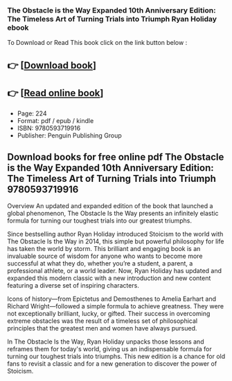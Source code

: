 ### The Obstacle is the Way Expanded 10th Anniversary Edition: The Timeless Art of Turning Trials into Triumph Ryan Holiday ebook

To Download or Read This book click on the link button below :

## 👉  [**[Download book](http://filesbooks.info/download.php?group=book&from=github.com&id=715324&lnk=1079 "Download book")**]

## 👉  [**[Read online book](http://filesbooks.info/download.php?group=book&from=github.com&id=715324&lnk=1079 "Read online book")**]


* Page: 224
* Format: pdf / epub / kindle
* ISBN: 9780593719916
* Publisher: Penguin Publishing Group



## Download books for free online pdf The Obstacle is the Way Expanded 10th Anniversary Edition: The Timeless Art of Turning Trials into Triumph 9780593719916


Overview
An updated and expanded edition of the book that launched a global phenomenon, The Obstacle Is the Way presents an infinitely elastic formula for turning our toughest trials into our greatest triumphs.
 
 Since bestselling author Ryan Holiday introduced Stoicism to the world with The Obstacle Is the Way in 2014, this simple but powerful philosophy for life has taken the world by storm. This brilliant and engaging book is an invaluable source of wisdom for anyone who wants to become more successful at what they do, whether you’re a student, a parent, a professional athlete, or a world leader. Now, Ryan Holiday has updated and expanded this modern classic with a new introduction and new content featuring a diverse set of inspiring characters.
 
 Icons of history—from Epictetus and Demosthenes to Amelia Earhart and Richard Wright—followed a simple formula to achieve greatness. They were not exceptionally brilliant, lucky, or gifted. Their success in overcoming extreme obstacles was the result of a timeless set of philosophical principles that the greatest men and women have always pursued.
 
 In The Obstacle Is the Way, Ryan Holiday unpacks those lessons and reframes them for today&#039;s world, giving us an indispensable formula for turning our toughest trials into triumphs. This new edition is a chance for old fans to revisit a classic and for a new generation to discover the power of Stoicism.



